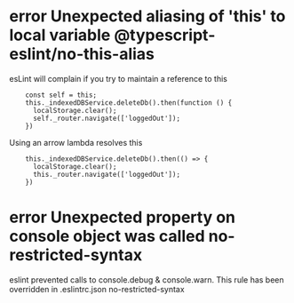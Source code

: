 # error  Unexpected aliasing of 'this' to local variable  @typescript-eslint/no-this-alias
esLint will complain if you try to maintain a reference to this 

```
    const self = this;
    this._indexedDBService.deleteDb().then(function () {
      localStorage.clear();
      self._router.navigate(['loggedOut']);
    })
```

Using an arrow lambda resolves this

```
    this._indexedDBService.deleteDb().then(() => {
      localStorage.clear();
      this._router.navigate(['loggedOut']);
    })
```

# error  Unexpected property on console object was called  no-restricted-syntax
eslint prevented calls to console.debug & console.warn. This rule has been overridden in .eslintrc.json no-restricted-syntax